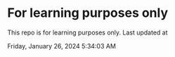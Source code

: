 # For learning purposes only
This repo is for learning purposes only.
Last updated at

Friday, January 26, 2024 5:34:03 AM

